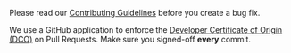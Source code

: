 Please read our [Contributing Guidelines](https://github.com/etf-validator/governance/blob/master/TOR/Contribution.md) before you create a bug fix.

We use a GitHub application to enforce the [Developer Certificate of Origin (DCO)](https://developercertificate.org/) on Pull Requests. Make sure you signed-off **every** commit.
